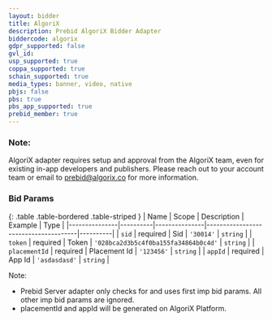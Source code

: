 ```yaml
---
layout: bidder
title: AlgoriX
description: Prebid AlgoriX Bidder Adapter
biddercode: algorix
gdpr_supported: false
gvl_id:
usp_supported: true
coppa_supported: true
schain_supported: true
media_types: banner, video, native
pbjs: false
pbs: true
pbs_app_supported: true
prebid_member: true
---
```


### Note:

AlgoriX adapter requires setup and approval from the AlgoriX team, even for existing in-app developers and publishers. Please reach out to your account team or email to prebid@algorix.co for more information.

### Bid Params

{: .table .table-bordered .table-striped }
| Name          | Scope    | Description   | Example                              | Type     |
|---------------|----------|---------------|--------------------------------------|----------|
| `sid`         | required | Sid           | `'30014'`                            | `string` |
| `token`       | required | Token         | `'028bca2d3b5c4f0ba155fa34864b0c4d'` | `string` |
| `placementId` | required | Placement Id  | `'123456'`                           | `string` |
| `appId`       | required | App Id        | `'asdasdasd'`                        | `string` |

Note:
* Prebid Server adapter only checks for and uses first imp bid params. All other imp bid params are ignored.
* placementId and appId will be generated on AlgoriX Platform.
